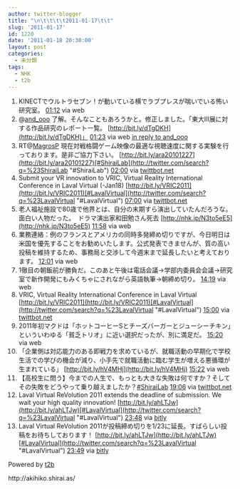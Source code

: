 ```yaml
---
author: twitter-blogger
title: "\n\t\t\t\t2011-01-17\t\t"
slug: '2011-01-17'
id: 1220
date: '2011-01-18 20:30:00'
layout: post
categories:
  - 未分類
tags:
  - NHK
  - t2b
---
```


<div xmlns:georss="http://www.georss.org/georss">

1.  <span><span>KINECTでウルトラセブン！が動いている横でラブプレスが喘いでいる怖い研究室。</span> <span>[<span>01:12</span>](http://twitter.com/o_ob/status/26975077505433600) <span>via web</span></span></span>
2.  <span><span>@[and_ooo](http://twitter.com/and_ooo "and_ooo") 了解。そんなこともあろうかと。修正しました。「東大III展に対する作品研究のレポート一覧。 [http://bit.ly/dTgDKH](http://bit.ly/dTgDKH)」</span> <span>[<span>01:23</span>](http://twitter.com/o_ob/status/26977837365862400) <span>via web</span> [in reply to and_ooo](http://twitter.com/and_ooo/status/26973529857597440)</span></span>
3.  <span><span>RT@[MagrosP](http://twitter.com/MagrosP "MagrosP") 現在対戦格闘ゲーム映像の最適な視聴速度に関する実験を行っております。是非ご協力下さい。 [http://bit.ly/ara20101227](http://bit.ly/ara20101227)[#ShiraiLab](http://twitter.com/search?q=%23ShiraiLab "#ShiraiLab")</span> <span>[<span>02:00</span>](http://twitter.com/o_ob/status/26987141707866112) <span>via [twittbot.net](http://twittbot.net/)</span></span></span>
4.  <span><span>Submit your VR innovation to VRIC, Virtual Reality International Conference in Laval Virtual (-Jan18) [http://bit.ly/VRIC2011](http://bit.ly/VRIC2011)[#LavalVirtual](http://twitter.com/search?q=%23LavalVirtual "#LavalVirtual")</span> <span>[<span>07:00</span>](http://twitter.com/o_ob/status/27062624319442944) <span>via [twittbot.net](http://twittbot.net/)</span></span></span>
5.  <span><span>老人福祉施設で80歳で他界とは、自分の末期すら演出していたんだろうな。面白い人物だった。　ドラマ演出家和田勉さん死去 [http://nhk.jp/N3to5eE5](http://nhk.jp/N3to5eE5)</span> <span>[<span>11:58</span>](http://twitter.com/o_ob/status/27137805561892864) <span>via web</span></span></span>
6.  <span><span>業務連絡：例のフランスとアメリカの同時多発締め切りですが、今日明日は米国を優先することをお勧めいたします。公式発表できませんが、質の高い投稿を維持するため、事務局と交渉して今週末まで延長したいと考えております。</span> <span>[<span>12:01</span>](http://twitter.com/o_ob/status/27138500738424832) <span>via web</span></span></span>
7.  <span><span>1徹目の朝飯前が勝負だ。このあと午後は電話会議→学部内委員会会議→研究室で新作開発にもみくちゃにされながら英語執筆→朝締め切り。</span> <span>[<span>14:19</span>](http://twitter.com/o_ob/status/27173207639334912) <span>via web</span></span></span>
8.  <span><span>VRIC, Virtual Reality International Conference in Laval Virtual [http://bit.ly/VRIC2011](http://bit.ly/VRIC2011)[#LavalVirtual](http://twitter.com/search?q=%23LavalVirtual "#LavalVirtual")</span> <span>[<span>15:00</span>](http://twitter.com/o_ob/status/27183419419004929) <span>via [twittbot.net](http://twittbot.net/)</span></span></span>
9.  <span><span>2011年初マクドは「ホットコーヒーSとチーズバーガーとジューシーチキン」といういわゆる「貧乏トリオ」に近い選択だったが、別に満足だ。</span> <span>[<span>15:20</span>](http://twitter.com/o_ob/status/27188479079223296) <span>via web</span></span></span>
10.  <span><span>「企業側は対応能力のある即戦力を求めているが、就職活動の早期化で学校生活での学びの機会が減り、小手先で就職活動に臨む学生が増える悪循環が生まれている」 [http://bit.ly/hV4MHj](http://bit.ly/hV4MHj)</span> <span>[<span>15:22</span>](http://twitter.com/o_ob/status/27188970613907458) <span>via web</span></span></span>
11.  <span><span>【高校生に問う】今までの人生で、もっとも大きな失敗は何ですか？そしてその失敗をどうやって乗り越えましたか？[#ShiraiLab](http://twitter.com/search?q=%23ShiraiLab "#ShiraiLab")</span> <span>[<span>19:06</span>](http://twitter.com/o_ob/status/27245347000557568) <span>via [twittbot.net](http://twittbot.net/)</span></span></span>
12.  <span><span>Laval Virtual ReVolution 2011 extends the deadline of submission. We wait your high quality innovation! [http://bit.ly/ahLTJw](http://bit.ly/ahLTJw)[#LavalVirtual](http://twitter.com/search?q=%23LavalVirtual "#LavalVirtual")</span> <span>[<span>23:48</span>](http://twitter.com/o_ob/status/27316311709188096) <span>via [bitly](http://bit.ly)</span></span></span>
13.  <span><span>Laval Virtual ReVolution 2011が投稿締め切りを1/23に延長。すばらしい投稿をお待ちしております！ [http://bit.ly/ahLTJw](http://bit.ly/ahLTJw)[#LavalVirtual](http://twitter.com/search?q=%23LavalVirtual "#LavalVirtual")</span> <span>[<span>23:49</span>](http://twitter.com/o_ob/status/27316593268621312) <span>via [bitly](http://bit.ly)</span></span></span>

</div>

Powered by [t2b](http://t2b.utilz.jp/)

<div>http://akihiko.shirai.as/</div>